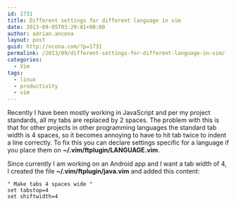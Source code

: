 ```yaml
---
id: 1731
title: Different settings for different language in vim
date: 2013-09-05T03:29:01+00:00
author: adrian.ancona
layout: post
guid: http://ncona.com/?p=1731
permalink: /2013/09/different-settings-for-different-language-in-vim/
categories:
  - Vim
tags:
  - linux
  - productivity
  - vim
---
```

Recently I have been mostly working in JavaScript and per my project standards, all my tabs are replaced by 2 spaces. The problem with this is that for other projects in other programming languages the standard tab width is 4 spaces, so it becomes annoying to have to hit tab twice to indent a line correctly. To fix this you can declare settings specific for a language if you place them on **~/.vim/ftplugin/LANGUAGE.vim**.

Since currently I am working on an Android app and I want a tab width of 4, I created the file **~/.vim/ftplugin/java.vim** and added this content:

```vim
" Make tabs 4 spaces wide "
set tabstop=4
set shiftwidth=4
```
